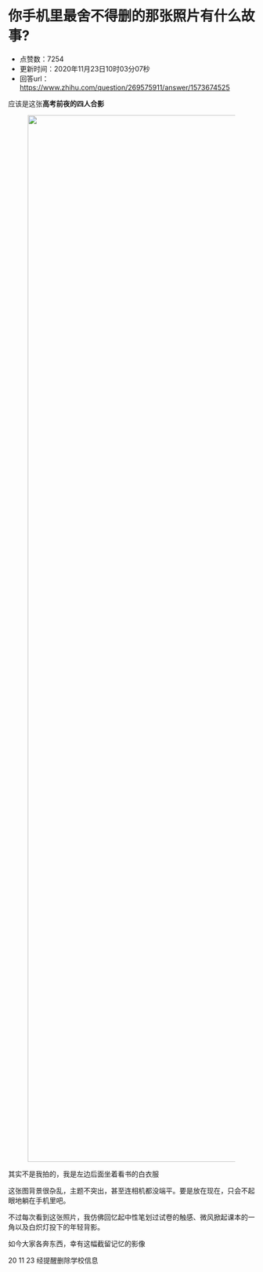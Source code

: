 # 你手机里最舍不得删的那张照片有什么故事?
- 点赞数：7254
- 更新时间：2020年11月23日10时03分07秒
- 回答url：https://www.zhihu.com/question/269575911/answer/1573674525
<body>
 <p data-pid="vp6VMP8S">应该是这张<b>高考前夜的四人合影</b></p>
 <figure data-size="normal">
  <img src="https://picx.zhimg.com/50/v2-53777cfa488599b68c4db14f3d5506b1_720w.jpg?source=1940ef5c" data-rawwidth="2133" data-rawheight="1600" data-size="normal" data-caption="" data-original-token="v2-ca673f02e761b1a608b509cd2756c734" data-default-watermark-src="https://picx.zhimg.com/50/v2-94c3926a71ec7ddb28f1bd7c52729fc9_720w.jpg?source=1940ef5c" class="origin_image zh-lightbox-thumb" width="2133" data-original="https://pica.zhimg.com/v2-53777cfa488599b68c4db14f3d5506b1_r.jpg?source=1940ef5c">
 </figure>
 <p data-pid="5DFYznbK">其实不是我拍的，我是左边后面坐着看书的白衣服</p>
 <p data-pid="oxvrhtE5">这张图背景很杂乱，主题不突出，甚至连相机都没端平。要是放在现在，只会不起眼地躺在手机里吧。</p>
 <p data-pid="2snKsvMB">不过每次看到这张照片，我仿佛回忆起中性笔划过试卷的触感、微风掀起课本的一角以及白炽灯投下的年轻背影。</p>
 <p data-pid="R2j-JRL3">如今大家各奔东西，幸有这幅截留记忆的影像</p>
 <p data-pid="0bMvhFF9">20 11 23 经提醒删除学校信息</p>
</body>